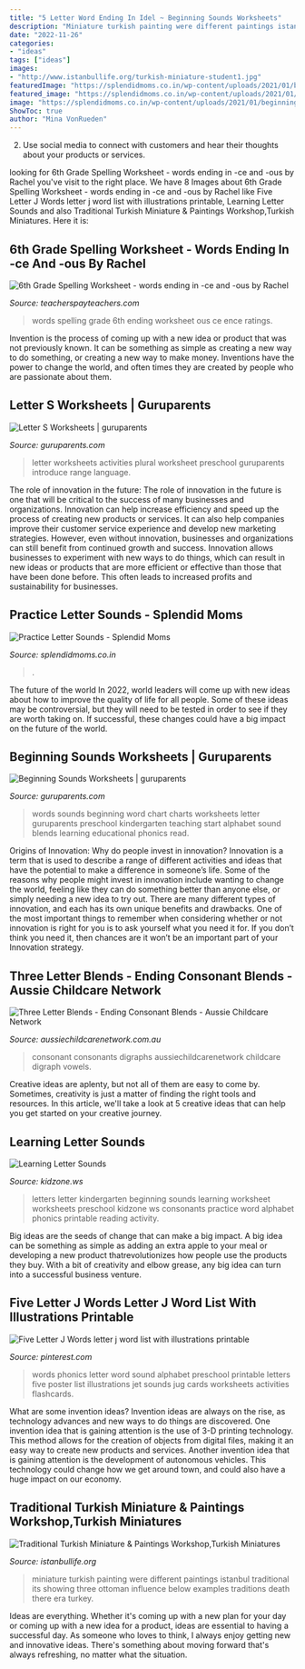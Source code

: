 ```yaml
---
title: "5 Letter Word Ending In Idel ~ Beginning Sounds Worksheets"
description: "Miniature turkish painting were different paintings istanbul traditional its showing three ottoman influence below examples traditions death there era turkey"
date: "2022-11-26"
categories:
- "ideas"
tags: ["ideas"]
images:
- "http://www.istanbullife.org/turkish-miniature-student1.jpg"
featuredImage: "https://splendidmoms.co.in/wp-content/uploads/2021/01/beginning-sound_yzaeou.png"
featured_image: "https://splendidmoms.co.in/wp-content/uploads/2021/01/beginning-sound_yzaeou.png"
image: "https://splendidmoms.co.in/wp-content/uploads/2021/01/beginning-sound_yzaeou.png"
ShowToc: true
author: "Mina VonRueden"
---
```



2. Use social media to connect with customers and hear their thoughts about your products or services.

	

		
looking for 6th Grade Spelling Worksheet - words ending in -ce and -ous by Rachel you've visit to the right place. We have 8 Images about 6th Grade Spelling Worksheet - words ending in -ce and -ous by Rachel like Five Letter J Words letter j word list with illustrations printable, Learning Letter Sounds and also Traditional Turkish Miniature &amp; Paintings Workshop,Turkish Miniatures. Here it is:
		
    
## 6th Grade Spelling Worksheet - Words Ending In -ce And -ous By Rachel

<img loading=lazy src="https://ecdn.teacherspayteachers.com/thumbitem/6th-Grade-Spelling-Worksheet-words-ending-in-ence-and-ous-1822641-1438352543/original-1822641-1.jpg" onerror="this.onerror=null;this.src='https://tse4.mm.bing.net/th?id=OIP.-tKRS5KfWuwnNfDhIOcq1gAAAA&amp;pid=15.1';" alt="6th Grade Spelling Worksheet - words ending in -ce and -ous by Rachel">

_Source: teacherspayteachers.com_

>words spelling grade 6th ending worksheet ous ce ence ratings. 

	

Invention is the process of coming up with a new idea or product that was not previously known. It can be something as simple as creating a new way to do something, or creating a new way to make money. Inventions have the power to change the world, and often times they are created by people who are passionate about them.

    
## Letter S Worksheets | Guruparents

<img loading=lazy src="http://www.guruparents.com/image-files/preschool-letter-worksheet-s-plural.png" onerror="this.onerror=null;this.src='https://tse3.mm.bing.net/th?id=OIP.vpqJDXvmpXbt4ilhcxnP0QHaKe&amp;pid=15.1';" alt="Letter S Worksheets | guruparents">

_Source: guruparents.com_

>letter worksheets activities plural worksheet preschool guruparents introduce range language. 

	

The role of innovation in the future:
The role of innovation in the future is one that will be critical to the success of many businesses and organizations. Innovation can help increase efficiency and speed up the process of creating new products or services. It can also help companies improve their customer service experience and develop new marketing strategies.
However, even without innovation, businesses and organizations can still benefit from continued growth and success. Innovation allows businesses to experiment with new ways to do things, which can result in new ideas or products that are more efficient or effective than those that have been done before. This often leads to increased profits and sustainability for businesses.

    
## Practice Letter Sounds - Splendid Moms

<img loading=lazy src="https://splendidmoms.co.in/wp-content/uploads/2021/01/beginning-sound_yzaeou.png" onerror="this.onerror=null;this.src='https://tse1.mm.bing.net/th?id=OIP.vBCRDwech41Vn97V80WX7gHaKW&amp;pid=15.1';" alt="Practice Letter Sounds - Splendid Moms">

_Source: splendidmoms.co.in_

>. 

	

The future of the world
In 2022, world leaders will come up with new ideas about how to improve the quality of life for all people. Some of these ideas may be controversial, but they will need to be tested in order to see if they are worth taking on. If successful, these changes could have a big impact on the future of the world.

    
## Beginning Sounds Worksheets | Guruparents

<img loading=lazy src="http://www.guruparents.com/image-files/word-beginning-sounds-chart.png" onerror="this.onerror=null;this.src='https://tse1.mm.bing.net/th?id=OIP.WlFApFudPOKjKopfwB9jSgAAAA&amp;pid=15.1';" alt="Beginning Sounds Worksheets | guruparents">

_Source: guruparents.com_

>words sounds beginning word chart charts worksheets letter guruparents preschool kindergarten teaching start alphabet sound blends learning educational phonics read. 

	

Origins of Innovation: Why do people invest in innovation?
Innovation is a term that is used to describe a range of different activities and ideas that have the potential to make a difference in someone’s life. Some of the reasons why people might invest in innovation include wanting to change the world, feeling like they can do something better than anyone else, or simply needing a new idea to try out. There are many different types of innovation, and each has its own unique benefits and drawbacks. One of the most important things to remember when considering whether or not innovation is right for you is to ask yourself what you need it for. If you don’t think you need it, then chances are it won’t be an important part of your Innovation strategy.

    
## Three Letter Blends - Ending Consonant Blends - Aussie Childcare Network

<img loading=lazy src="https://aussiechildcarenetwork.com.au/media/k2/items/cache/64d93d666355a43c4a86679a030d35b6_M.jpg" onerror="this.onerror=null;this.src='https://tse2.mm.bing.net/th?id=OIP.n2-Gzhvg-GawZqQ0HjFQogAAAA&amp;pid=15.1';" alt="Three Letter Blends - Ending Consonant Blends - Aussie Childcare Network">

_Source: aussiechildcarenetwork.com.au_

>consonant consonants digraphs aussiechildcarenetwork childcare digraph vowels. 

	

Creative ideas are aplenty, but not all of them are easy to come by. Sometimes, creativity is just a matter of finding the right tools and resources. In this article, we'll take a look at 5 creative ideas that can help you get started on your creative journey.

    
## Learning Letter Sounds

<img loading=lazy src="http://www.kidzone.ws/images-changed/kindergarten/s/letters-begin11.gif" onerror="this.onerror=null;this.src='https://tse4.mm.bing.net/th?id=OIP.N8omrm-19MHwwzuwr0v8CAHaJ3&amp;pid=15.1';" alt="Learning Letter Sounds">

_Source: kidzone.ws_

>letters letter kindergarten beginning sounds learning worksheet worksheets preschool kidzone ws consonants practice word alphabet phonics printable reading activity. 

	

Big ideas are the seeds of change that can make a big impact. A big idea can be something as simple as adding an extra apple to your meal or developing a new product thatrevolutionizes how people use the products they buy. With a bit of creativity and elbow grease, any big idea can turn into a successful business venture.

    
## Five Letter J Words Letter J Word List With Illustrations Printable

<img loading=lazy src="https://i.pinimg.com/736x/50/9b/75/509b759d8a44e09aa058c9ade27df988.jpg" onerror="this.onerror=null;this.src='https://tse3.mm.bing.net/th?id=OIP.MkguDEfDb8bed75claZtMQAAAA&amp;pid=15.1';" alt="Five Letter J Words letter j word list with illustrations printable">

_Source: pinterest.com_

>words phonics letter word sound alphabet preschool printable letters five poster list illustrations jet sounds jug cards worksheets activities flashcards. 

	

What are some invention ideas?
Invention ideas are always on the rise, as technology advances and new ways to do things are discovered. One invention idea that is gaining attention is the use of 3-D printing technology. This method allows for the creation of objects from digital files, making it an easy way to create new products and services. Another invention idea that is gaining attention is the development of autonomous vehicles. This technology could change how we get around town, and could also have a huge impact on our economy.

    
## Traditional Turkish Miniature &amp; Paintings Workshop,Turkish Miniatures

<img loading=lazy src="http://www.istanbullife.org/turkish-miniature-student1.jpg" onerror="this.onerror=null;this.src='https://tse1.mm.bing.net/th?id=OIP.VRLa1wqkLWu_-b4J8hKHDgHaCw&amp;pid=15.1';" alt="Traditional Turkish Miniature &amp; Paintings Workshop,Turkish Miniatures">

_Source: istanbullife.org_

>miniature turkish painting were different paintings istanbul traditional its showing three ottoman influence below examples traditions death there era turkey. 

	

Ideas are everything. Whether it's coming up with a new plan for your day or coming up with a new idea for a product, ideas are essential to having a successful day. As someone who loves to think, I always enjoy getting new and innovative ideas. There's something about moving forward that's always refreshing, no matter what the situation.

